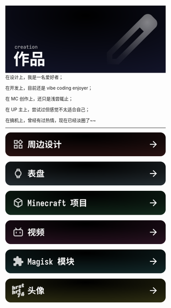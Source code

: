 ![Header](../../public/header_pic/作品.svg)
在设计上，我是一名爱好者；

在开发上，目前还是 vibe coding enjoyer；

在 MC 创作上，还只是浅尝辄止；

在 UP 主上，尝试过但感觉不太适合自己；

在搞机上，曾经有过热情，现在已经淡圈了~~

---

[![Header](../../public/header_pic/周边.svg)](../creation/goods/index.md)

[![Header](../../public/header_pic/表盘.svg)](../creation/watchface/index.md)

[![Header](../../public/header_pic/Minecraft%20项目.svg)](../creation/mc/index.md)

[![Header](../../public/header_pic/视频.svg)](../creation/video/index.md)

[![Header](../../public/header_pic/Magisk%20模块.svg)](../creation/magisk/index.md)

[![Header](../../public/header_pic/头像.svg)](../creation/avatar/index.md)
